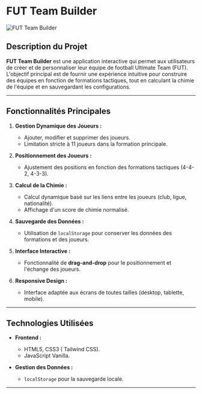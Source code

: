 # FUT Team Builder

![FUT Team Builder](https://maghreb.simplonline.co/_next/image?url=https%3A%2F%2Fsimplonline-v3-prod.s3.eu-west-3.amazonaws.com%2Fmedia%2Fimage%2Fjpg%2Ffc2025-6743ab8c4d8e3085031800.jpg&w=1280&q=75)

## Description du Projet

**FUT Team Builder** est une application interactive qui permet aux utilisateurs de créer et de personnaliser leur équipe de football Ultimate Team (FUT). L'objectif principal est de fournir une expérience intuitive pour construire des équipes en fonction de formations tactiques, tout en calculant la chimie de l'équipe et en sauvegardant les configurations.

---

## Fonctionnalités Principales

1. **Gestion Dynamique des Joueurs :**

   - Ajouter, modifier et supprimer des joueurs.
   - Limitation stricte à 11 joueurs dans la formation principale.

2. **Positionnement des Joueurs :**

   - Ajustement des positions en fonction des formations tactiques (4-4-2, 4-3-3).

3. **Calcul de la Chimie :**

   - Calcul dynamique basé sur les liens entre les joueurs (club, ligue, nationalité).
   - Affichage d'un score de chimie normalisé.

4. **Sauvegarde des Données :**

   - Utilisation de `localStorage` pour conserver les données des formations et des joueurs.

5. **Interface Interactive :**

   - Fonctionnalité de **drag-and-drop** pour le positionnement et l'échange des joueurs.

6. **Responsive Design :**
   - Interface adaptée aux écrans de toutes tailles (desktop, tablette, mobile).

---

## Technologies Utilisées

- **Frontend :**

  - HTML5, CSS3 ( Tailwind CSS).
  - JavaScript Vanilla.

- **Gestion des Données :**
  - `localStorage` pour la sauvegarde locale.

---

